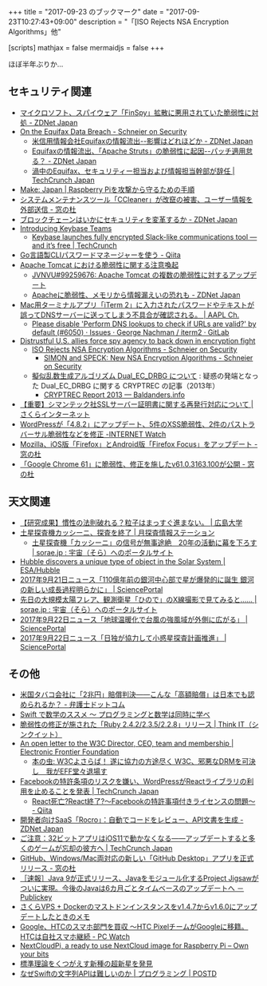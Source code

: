+++
title = "2017-09-23 のブックマーク"
date =  "2017-09-23T10:27:43+09:00"
description = "「[ISO Rejects NSA Encryption Algorithms」他"

[scripts]
  mathjax = false
  mermaidjs = false
+++

ほぼ半年ぶりか...

## セキュリティ関連

- [マイクロソフト、スパイウェア「FinSpy」拡散に悪用されていた脆弱性に対処 - ZDNet Japan](https://japan.zdnet.com/article/35107181/)
- [On the Equifax Data Breach - Schneier on Security](https://www.schneier.com/blog/archives/2017/09/on_the_equifax_.html)
    - [米信用情報会社Equifaxの情報流出--影響はどれほどか - ZDNet Japan](https://japan.zdnet.com/article/35107135/)
    - [Equifaxの情報流出、「Apache Struts」の脆弱性に起因--パッチ適用怠る？ - ZDNet Japan](https://japan.zdnet.com/article/35107320/)
    - [渦中のEquifax、セキュリティー担当および情報担当幹部が辞任 | TechCrunch Japan](https://jp.techcrunch.com/2017/09/18/20170915equifax-security-and-information-executives-are-stepping-down/)
- [Make: Japan | Raspberry Piを攻撃から守るための手順](http://makezine.jp/blog/2017/09/secure-your-raspberry-pi-against-attackers.html)
- [システムメンテナンスツール「CCleaner」が改竄の被害、ユーザー情報を外部送信 - 窓の杜](http://forest.watch.impress.co.jp/docs/news/1081368.html)
- [ブロックチェーンはいかにセキュリティを変革するか - ZDNet Japan](https://japan.zdnet.com/article/35107085/)
- [Introducing Keybase Teams](https://keybase.io/blog/introducing-keybase-teams)
    - [Keybase launches fully encrypted Slack-like communications tool — and it’s free | TechCrunch](https://techcrunch.com/2017/09/18/keybase-launches-fully-encrypted-slack-like-communications-tool-and-its-free/?utm_source=tcfbpage&sr_share=facebook)
- [Go言語製CLIパスワードマネージャーを使う - Qiita](https://qiita.com/mmm888/items/df6a8f0093c7282b5e12)
- [Apache Tomcat における脆弱性に関する注意喚起](http://www.jpcert.or.jp/at/2017/at170038.html)
    - [JVNVU#99259676: Apache Tomcat の複数の脆弱性に対するアップデート](http://jvn.jp/vu/JVNVU99259676/)
    - [Apacheに脆弱性、メモリから情報漏えいの恐れも - ZDNet Japan](https://japan.zdnet.com/article/35107484/)
- [Mac用ターミナルアプリ「iTerm 2」に入力されたパスワードやテキストが誤ってDNSサーバーに送ってしまう不具合が確認される。 | AAPL Ch.](https://applech2.com/archives/20170920-iterm-2-dns-lookup-issue.html)
    - [Please disable 'Perform DNS lookups to check if URLs are valid?' by default (#6050) · Issues · George Nachman / iterm2 · GitLab](https://gitlab.com/gnachman/iterm2/issues/6050)
- [Distrustful U.S. allies force spy agency to back down in encryption fight](http://www.reuters.com/article/us-cyber-standards-insight/distrustful-u-s-allies-force-spy-agency-to-back-down-in-encryption-fight-idUSKCN1BW0GV)
    - [ISO Rejects NSA Encryption Algorithms - Schneier on Security](https://www.schneier.com/blog/archives/2017/09/iso_rejects_nsa.html)
        - [SIMON and SPECK: New NSA Encryption Algorithms - Schneier on Security](https://www.schneier.com/blog/archives/2013/07/simon_and_speck.html)
    - [擬似乱数生成アルゴリズム Dual_EC_DRBG について](http://www.cryptrec.go.jp/topics/cryptrec_20131106_dual_ec_drbg.html) : 疑惑の発端となった Dual_EC_DRBG に関する CRYPTREC の記事（2013年）
        - [CRYPTREC Report 2013 — Baldanders.info](https://baldanders.info/blog/000740/#rnd)
- [【重要】シマンテック社SSLサーバー証明書に関する再発行対応について | さくらインターネット](https://www.sakura.ad.jp/news/sakurainfo/newsentry.php?id=1742)
- [WordPressが「4.8.2」にアップデート、5件のXSS脆弱性、2件のパストラバーサル脆弱性などを修正 -INTERNET Watch](http://internet.watch.impress.co.jp/docs/news/1081802.html)
- [Mozilla、iOS版「Firefox」とAndroid版「Firefox Focus」をアップデート - 窓の杜](http://forest.watch.impress.co.jp/docs/news/1082228.html)
- [「Google Chrome 61」に脆弱性、修正を施したv61.0.3163.100が公開 - 窓の杜](http://forest.watch.impress.co.jp/docs/news/1082194.html)

## 天文関連

- [【研究成果】慣性の法則破れる？粒子はまっすぐ進まない。 | 広島大学](https://www.hiroshima-u.ac.jp/news/41572)
- [土星探査機カッシーニ、探査を終了 | 月探査情報ステーション](https://moonstation.jp/blog/planetaryexp/cassini/cassini-ends-its-saturn-exploration-by-plunging-into-saturn-atmosphere)
    - [土星探査機「カッシーニ」の信号が無事途絶　20年の活動に幕を下ろす | sorae.jp : 宇宙（そら）へのポータルサイト](http://sorae.jp/030201/2017_09_15_caend.html)
- [Hubble discovers a unique type of object in the Solar System | ESA/Hubble](https://www.spacetelescope.org/news/heic1715/)
- [2017年9月21日ニュース「110億年前の銀河中心部で星が爆発的に誕生 銀河の新しい成長過程明らかに」 | SciencePortal](http://scienceportal.jst.go.jp/news/newsflash_review/newsflash/2017/09/20170921_01.html)
- [先日の大規模太陽フレア、観測衛星「ひので」のX線撮影で見てみると…… | sorae.jp : 宇宙（そら）へのポータルサイト](http://sorae.jp/10/2017_09_21_taiyou.html)
- [2017年9月22日ニュース「地球温暖化で台風の強風域が外側に広がる」 | SciencePortal](http://scienceportal.jst.go.jp/news/newsflash_review/newsflash/2017/09/20170922_02.html)
- [2017年9月22日ニュース「日独が協力して小惑星探査計画推進」 | SciencePortal](http://scienceportal.jst.go.jp/news/newsflash_review/newsflash/2017/09/20170922_01.html)

## その他

- [米国タバコ会社に「2兆円」賠償判決――こんな「高額賠償」は日本でも認められるか？ - 弁護士ドットコム](https://www.bengo4.com/saiban/1139/n_1900/)
- [Swift で数学のススメ 〜 プログラミングと数学は同時に学べ](https://www.slideshare.net/taketo1024/swift-79828803)
- [脆弱性の修正が施された「Ruby 2.4.2/2.3.5/2.2.8」リリース | Think IT（シンクイット）](https://thinkit.co.jp/news/bn/12700)
- [An open letter to the W3C Director, CEO, team and membership | Electronic Frontier Foundation](https://www.eff.org/deeplinks/2017/09/open-letter-w3c-director-ceo-team-and-membership)
    - [本の虫: W3Cよさらば！ 遂に協力の方途尽く W3C、邪悪なDRMを可決し　我がEFF堂々退場す](https://cpplover.blogspot.jp/2017/09/w3c-w3cdrmeff.html)
- [Facebookの特許条項のリスクを嫌い、WordPressがReactライブラリの利用を止めることを発表 | TechCrunch Japan](https://jp.techcrunch.com/2017/09/19/20170915wordpress-to-ditch-react-library-over-facebook-patent-clause-risk/)
    - [React死亡?React終了?～Facebookの特許事項付きライセンスの問題～ - Qiita](https://qiita.com/exli3141/items/a36b9bc88d818efb3331)
- [開発者向けSaaS「Rocro」：自動でコードをレビュー、API文書を生成 - ZDNet Japan](https://japan.zdnet.com/article/35107401/)
- [ご注意：32ビットアプリはiOS11で動かなくなる――アップデートすると多くのゲームが忘却の彼方へ | TechCrunch Japan](https://jp.techcrunch.com/2017/09/20/20170919before-you-update-to-ios-11-heres-how-to-check-which-apps-wont-work/)
- [GitHub、Windows/Mac両対応の新しい「GitHub Desktop」アプリを正式リリース - 窓の杜](http://forest.watch.impress.co.jp/docs/news/1081627.html)
- [［速報］Java 9が正式リリース、Javaをモジュール化するProject Jigsawがついに実現。今後のJavaは6カ月ごとタイムベースのアップデートへ － Publickey](http://www.publickey1.jp/blog/17/java_9_release_project_jigsaw.html)
- [さくらVPS + Dockerのマストドンインスタンスをv1.4.7からv1.6.0にアップデートしたときのメモ](https://snap.textfile.org/20170918004400/)
- [Google、HTCのスマホ部門を買収 ～HTC PixelチームがGoogleに移籍。HTCは自社スマホ継続 - PC Watch](http://pc.watch.impress.co.jp/docs/news/1081890.html)
- [NextCloudPi, a ready to use NextCloud image for Raspberry Pi – Own your bits](https://ownyourbits.com/2017/02/13/nextcloud-ready-raspberry-pi-image/)
- [標準理論をくつがえす新種の超新星を発見](http://th.nao.ac.jp/release/20170918/index.html "Web Release | Division of Theoretical Astronomy, National Astronomical Observatory of Japan")
- [なぜSwiftの文字列APIは難しいのか | プログラミング | POSTD](http://postd.cc/why-is-swifts-string-api-so-hard/)
